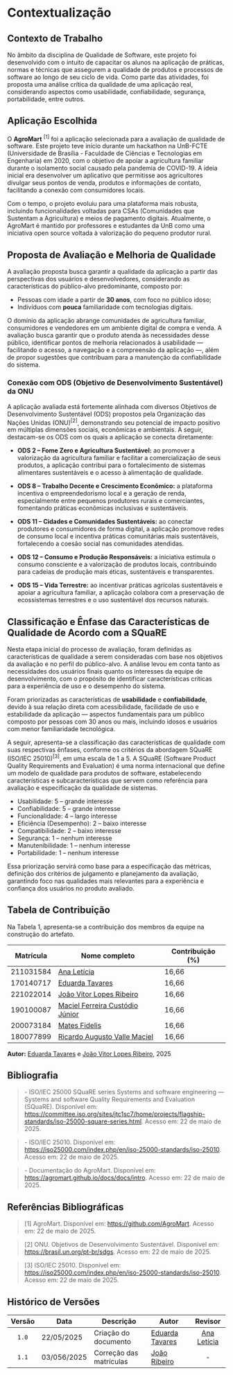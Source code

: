 # Contextualização

## Contexto de Trabalho

No âmbito da disciplina de Qualidade de Software, este projeto foi desenvolvido com o intuito de capacitar os alunos na aplicação de práticas, normas e técnicas que assegurem a qualidade de produtos e processos de software ao longo de seu ciclo de vida. Como parte das atividades, foi proposta uma análise crítica da qualidade de uma aplicação real, considerando aspectos como usabilidade, confiabilidade, segurança, portabilidade, entre outros.

## Aplicação Escolhida

O **AgroMart** <sup>[1]</sup> foi a aplicação selecionada para a avaliação de qualidade de software. Este projeto teve início durante um hackathon na UnB-FCTE (Universidade de Brasília - Faculdade de Ciências e Tecnologias em Engenharia) em 2020, com o objetivo de apoiar a agricultura familiar durante o isolamento social causado pela pandemia de COVID-19. A ideia inicial era desenvolver um aplicativo que permitisse aos agricultores divulgar seus pontos de venda, produtos e informações de contato, facilitando a conexão com consumidores locais.

Com o tempo, o projeto evoluiu para uma plataforma mais robusta, incluindo funcionalidades voltadas para CSAs (Comunidades que Sustentam a Agricultura) e meios de pagamento digitais. Atualmente, o AgroMart é mantido por professores e estudantes da UnB como uma iniciativa open source voltada à valorização do pequeno produtor rural.

## Proposta de Avaliação e Melhoria de Qualidade

A avaliação proposta busca garantir a qualidade da aplicação a partir das perspectivas dos usuários e desenvolvedores, considerando as características do público-alvo predominante, composto por:

- Pessoas com idade a partir de **30 anos**, com foco no público idoso;
- Indivíduos com **pouca** familiaridade com tecnologias digitais.

O domínio da aplicação abrange comunidades de agricultura familiar, consumidores e vendedores em um ambiente digital de compra e venda. A avaliação busca garantir que o produto atenda às necessidades desse público, identificar pontos de melhoria relacionados à usabilidade — facilitando o acesso, a navegação e a compreensão da aplicação —, além de propor sugestões que contribuam para a manutenção da confiabilidade do sistema.

### Conexão com ODS (Objetivo de Desenvolvimento Sustentável) da ONU

A aplicação avaliada está fortemente alinhada com diversos Objetivos de Desenvolvimento Sustentável (ODS) propostos pela Organização das Nações Unidas (ONU)<sup>[2]</sup>, demonstrando seu potencial de impacto positivo em múltiplas dimensões sociais, econômicas e ambientais. A seguir, destacam-se os ODS com os quais a aplicação se conecta diretamente:

- **ODS 2 – Fome Zero e Agricultura Sustentável:** ao promover a valorização da agricultura familiar e facilitar a comercialização de seus produtos, a aplicação contribui para o fortalecimento de sistemas alimentares sustentáveis e o acesso à alimentação de qualidade.

- **ODS 8 – Trabalho Decente e Crescimento Econômico:** a plataforma incentiva o empreendedorismo local e a geração de renda, especialmente entre pequenos produtores rurais e comerciantes, fomentando práticas econômicas inclusivas e sustentáveis.

- **ODS 11 – Cidades e Comunidades Sustentáveis:** ao conectar produtores e consumidores de forma digital, a aplicação promove redes de consumo local e incentiva práticas comunitárias mais sustentáveis, fortalecendo a coesão social nas comunidades atendidas.

- **ODS 12 – Consumo e Produção Responsáveis:** a iniciativa estimula o consumo consciente e a valorização de produtos locais, contribuindo para cadeias de produção mais éticas, sustentáveis e transparentes.

- **ODS 15 – Vida Terrestre:** ao incentivar práticas agrícolas sustentáveis e apoiar a agricultura familiar, a aplicação colabora com a preservação de ecossistemas terrestres e o uso sustentável dos recursos naturais.

## Classificação e Ênfase das Características de Qualidade de Acordo com a SQuaRE

Nesta etapa inicial do processo de avaliação, foram definidas as características de qualidade a serem consideradas com base nos objetivos da avaliação e no perfil do público-alvo. A análise levou em conta tanto as necessidades dos usuários finais quanto os interesses da equipe de desenvolvimento, com o propósito de identificar características críticas para a experiência de uso e o desempenho do sistema.

Foram priorizadas as características de **usabilidade** e **confiabilidade**, devido à sua relação direta com acessibilidade, facilidade de uso e estabilidade da aplicação — aspectos fundamentais para um público composto por pessoas com 30 anos ou mais, incluindo idosos e usuários com menor familiaridade tecnológica.

A seguir, apresenta-se a classificação das características de qualidade com suas respectivas ênfases, conforme os critérios da abordagem SQuaRE (ISO/IEC 25010)<sup>[3]</sup>, em uma escala de 1 a 5. A SQuaRE (Software Product Quality Requirements and Evaluation) é uma norma internacional que define um modelo de qualidade para produtos de software, estabelecendo características e subcaracterísticas que servem como referência para avaliação e especificação da qualidade de sistemas.

- Usabilidade: 5 – grande interesse
- Confiabilidade: 5 – grande interesse
- Funcionalidade: 4 – largo interesse
- Eficiência (Desempenho): 2 – baixo interesse
- Compatibilidade: 2 – baixo interesse
- Segurança: 1 – nenhum interesse
- Manutenibilidade: 1 – nenhum interesse
- Portabilidade: 1 – nenhum interesse

Essa priorização servirá como base para a especificação das métricas, definição dos critérios de julgamento e planejamento da avaliação, garantindo foco nas qualidades mais relevantes para a experiência e confiança dos usuários no produto avaliado.

## Tabela de Contribuição

Na Tabela 1, apresenta-se a contribuição dos membros da equipe na construção do artefato.

| Matrícula | Nome completo | Contribuição (%) |
|-----------|---------------|------------------|
| 211031584 | [Ana Letícia](https://github.com/analeticiaa) | 16,66 |
| 170140717 | [Eduarda Tavares](https://github.com/erteduarda) | 16,66 |
| 221022014 | [João Vitor Lopes Ribeiro](https://github.com/Joa0V) | 16,66 |
| 190100087 | [Maciel Ferreira Custódio Júnior](https://github.com/macieljuniormax) | 16,66 |
| 200073184 | [Mates Fidelis](https://github.com/MatsFidelis) | 16,66 |
| 180077899 | [Ricardo Augusto Valle Maciel](https://github.com/avmricardo) | 16,66 |

**Autor:** [Eduarda Tavares](https://github.com/erteduarda) e [João Vitor Lopes Ribeiro](https://github.com/Joa0V), 2025

## Bibliografia
> \- ISO/IEC 25000 SQuaRE series Systems and software engineering — Systems and software Quality Requirements and Evaluation (SQuaRE). Disponível em: <https://committee.iso.org/sites/jtc1sc7/home/projects/flagship-standards/iso-25000-square-series.html>. Acesso em: 22 de maio de 2025.

> \- ISO/IEC 25010. Disponível em: <https://iso25000.com/index.php/en/iso-25000-standards/iso-25010>. Acesso em: 22 de maio de 2025.

> \- Documentação do AgroMart. Disponível em: <https://agromart.github.io/docs/docs/intro>. Acesso em: 22 de maio de 2025.

## Referências Bibliográficas

> [1] AgroMart. Disponível em: <https://github.com/AgroMart>. Acesso em: 22 de maio de 2025.

> [2] ONU. Objetivos de Desenvolvimento Sustentável. Disponível em: <https://brasil.un.org/pt-br/sdgs>. Acesso em: 22 de maio de 2025.

> [3] ISO/IEC 25010. Disponível em: <https://iso25000.com/index.php/en/iso-25000-standards/iso-25010>. Acesso em: 22 de maio de 2025.

## Histórico de Versões

|Versão|Data|Descrição|Autor|Revisor|
|:----:|----|---------|-----|:-------:|
|`1.0`|22/05/2025|Criação do documento| [Eduarda Tavares](https://github.com/erteduarda) |[Ana Letícia](https://github.com/analeticiaa)|
|`1.1`|03/056/2025|Correção das matrículas| [João Ribeiro](https://github.com/Joa0V) |-|

<!-- Conteúdo a ser adicionado posteriormente --> 